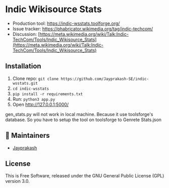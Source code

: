 Indic Wikisource Stats
=======================

* Production tool: https://indic-wsstats.toolforge.org/
* Issue tracker: https://phabricator.wikimedia.org/tag/indic-techcom/
* Discussion: [https://meta.wikimedia.org/wiki/Talk:Indic-TechCom/Tools/Indic_Wikisource_Stats](https://meta.wikimedia.org/wiki/Talk:Indic-TechCom/Tools/Indic_Wikisource_Stats)

## Installation

1. Clone repo: `git clone https://github.com/Jayprakash-SE/indic-wsstats.git`
2. `cd indic-wsstats`
3. `pip install -r requirements.txt`
3. Run: `python3 app.py`
4. Open http://127.0.0.1:5000/


gen_stats.py will not work in local machine. Because it use toolsforge's database. So you have to setup the tool on toolsforge to Genrete Stats.json

## :busts_in_silhouette: Maintainers
- [Jayprakash](https://github.com/Jayprakash-SE)

## License

This is Free Software, released under the GNU General Public License (GPL) version 3.0.
